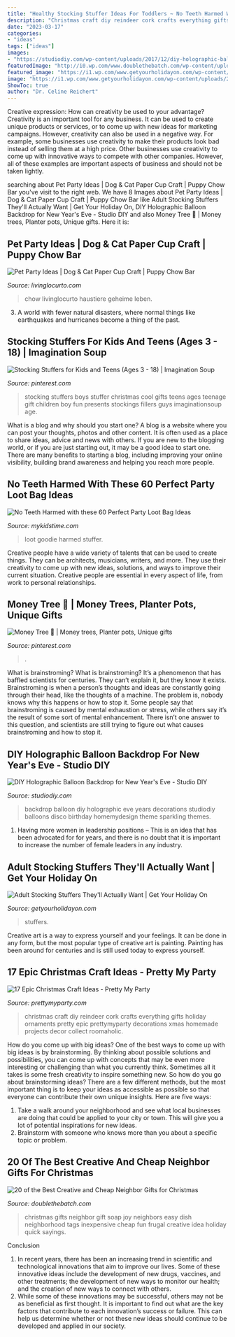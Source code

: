 ```yaml
---
title: "Healthy Stocking Stuffer Ideas For Toddlers ~ No Teeth Harmed With These 60 Perfect Party Loot Bag Ideas"
description: "Christmas craft diy reindeer cork crafts everything gifts holiday ornaments pretty epic prettymyparty decorations xmas homemade projects decor collect roomaholic"
date: "2023-03-17"
categories:
- "ideas"
tags: ["ideas"]
images:
- "https://studiodiy.com/wp-content/uploads/2017/12/diy-holographic-balloon-backdrop-5.jpg"
featuredImage: "http://i0.wp.com/www.doublethebatch.com/wp-content/uploads/2014/09/joy-soap.jpg"
featured_image: "https://i1.wp.com/www.getyourholidayon.com/wp-content/uploads/2017/11/fillers-for-stockings.jpg?resize=500%2C750&amp;ssl=1"
image: "https://i1.wp.com/www.getyourholidayon.com/wp-content/uploads/2017/11/fillers-for-stockings.jpg?resize=500%2C750&amp;ssl=1"
ShowToc: true
author: "Dr. Celine Reichert"
---
```



Creative expression: How can creativity be used to your advantage?
Creativity is an important tool for any business. It can be used to create unique products or services, or to come up with new ideas for marketing campaigns. However, creativity can also be used in a negative way. For example, some businesses use creativity to make their products look bad instead of selling them at a high price. Other businesses use creativity to come up with innovative ways to compete with other companies. However, all of these examples are important aspects of business and should not be taken lightly.

	

		
searching about Pet Party Ideas | Dog &amp; Cat Paper Cup Craft | Puppy Chow Bar you've visit to the right web. We have 8 Images about Pet Party Ideas | Dog &amp; Cat Paper Cup Craft | Puppy Chow Bar like Adult Stocking Stuffers They&#039;ll Actually Want | Get Your Holiday On, DIY Holographic Balloon Backdrop for New Year&#039;s Eve - Studio DIY and also Money Tree 💜 | Money trees, Planter pots, Unique gifts. Here it is:
		
    
## Pet Party Ideas | Dog &amp; Cat Paper Cup Craft | Puppy Chow Bar

<img loading=lazy src="https://www.livinglocurto.com/wp-content/uploads/2016/11/Pet-Party-Ideas-Dog-Cat-Paper-Cup-Craft-Puppy-Chow-life-of-Pets.jpg" onerror="this.onerror=null;this.src='https://tse1.mm.bing.net/th?id=OIP.vYCBqXFfUCrwHztlfjTWlgHaSE&amp;pid=15.1';" alt="Pet Party Ideas | Dog &amp; Cat Paper Cup Craft | Puppy Chow Bar">

_Source: livinglocurto.com_

>chow livinglocurto haustiere geheime leben. 

	

3. A world with fewer natural disasters, where normal things like earthquakes and hurricanes become a thing of the past. 

    
## Stocking Stuffers For Kids And Teens (Ages 3 - 18) | Imagination Soup

<img loading=lazy src="https://i.pinimg.com/736x/8d/c5/d8/8dc5d83dbda174dc3a70aac99b811939.jpg" onerror="this.onerror=null;this.src='https://tse1.mm.bing.net/th?id=OIP.ku5LxxLlwJi0CXvtW62n8wHaNy&amp;pid=15.1';" alt="Stocking Stuffers for Kids and Teens (Ages 3 - 18) | Imagination Soup">

_Source: pinterest.com_

>stocking stuffers boys stuffer christmas cool gifts teens ages teenage gift children boy fun presents stockings fillers guys imaginationsoup age. 

	

What is a blog and why should you start one?
A blog is a website where you can post your thoughts, photos and other content. It is often used as a place to share ideas, advice and news with others. If you are new to the blogging world, or if you are just starting out, it may be a good idea to start one. There are many benefits to starting a blog, including improving your online visibility, building brand awareness and helping you reach more people.

    
## No Teeth Harmed With These 60 Perfect Party Loot Bag Ideas

<img loading=lazy src="https://www.mykidstime.com/wp-content/uploads/2015/02/Party-Loot-Bag-Ideas.png" onerror="this.onerror=null;this.src='https://tse4.mm.bing.net/th?id=OIP.0wO42mlZWeffEIAkl7ZWGgHaKe&amp;pid=15.1';" alt="No Teeth Harmed with these 60 Perfect Party Loot Bag Ideas">

_Source: mykidstime.com_

>loot goodie harmed stuffer. 

	

Creative people have a wide variety of talents that can be used to create things. They can be architects, musicians, writers, and more. They use their creativity to come up with new ideas, solutions, and ways to improve their current situation. Creative people are essential in every aspect of life, from work to personal relationships.

    
## Money Tree 💜 | Money Trees, Planter Pots, Unique Gifts

<img loading=lazy src="https://i.pinimg.com/originals/42/4d/ec/424decaf57ebdd58d1172c42b38f96d2.jpg" onerror="this.onerror=null;this.src='https://tse1.mm.bing.net/th?id=OIP.vxYkUVB_c1yYDSePFz0w-wHaJ4&amp;pid=15.1';" alt="Money Tree 💜 | Money trees, Planter pots, Unique gifts">

_Source: pinterest.com_

>. 

	

What is brainstroming?
What is brainstroming? It’s a phenomenon that has baffled scientists for centuries. They can’t explain it, but they know it exists. Brainstroming is when a person’s thoughts and ideas are constantly going through their head, like the thoughts of a machine. The problem is, nobody knows why this happens or how to stop it. Some people say that brainstroming is caused by mental exhaustion or stress, while others say it’s the result of some sort of mental enhancement. There isn’t one answer to this question, and scientists are still trying to figure out what causes brainstroming and how to stop it.

    
## DIY Holographic Balloon Backdrop For New Year&#039;s Eve - Studio DIY

<img loading=lazy src="https://studiodiy.com/wp-content/uploads/2017/12/diy-holographic-balloon-backdrop-5.jpg" onerror="this.onerror=null;this.src='https://tse2.mm.bing.net/th?id=OIP.jLembyuEFzeW41Enzykj4wHaLV&amp;pid=15.1';" alt="DIY Holographic Balloon Backdrop for New Year&#039;s Eve - Studio DIY">

_Source: studiodiy.com_

>backdrop balloon diy holographic eve years decorations studiodiy balloons disco birthday homemydesign theme sparkling themes. 

	

1. Having more women in leadership positions – This is an idea that has been advocated for for years, and there is no doubt that it is important to increase the number of female leaders in any industry.

    
## Adult Stocking Stuffers They&#039;ll Actually Want | Get Your Holiday On

<img loading=lazy src="https://i1.wp.com/www.getyourholidayon.com/wp-content/uploads/2017/11/fillers-for-stockings.jpg?resize=500%2C750&amp;ssl=1" onerror="this.onerror=null;this.src='https://tse2.mm.bing.net/th?id=OIP.FTyh3RvggM88TscHkNXmVQHaLH&amp;pid=15.1';" alt="Adult Stocking Stuffers They&#039;ll Actually Want | Get Your Holiday On">

_Source: getyourholidayon.com_

>stuffers. 

	

Creative art is a way to express yourself and your feelings. It can be done in any form, but the most popular type of creative art is painting. Painting has been around for centuries and is still used today to express yourself.

    
## 17 Epic Christmas Craft Ideas - Pretty My Party

<img loading=lazy src="https://www.prettymyparty.com/wp-content/gallery/diy-christmas-decor/cork-reindeer-craft-ideas.jpg" onerror="this.onerror=null;this.src='https://tse4.mm.bing.net/th?id=OIP.yEooH2_PnEv9S-3NsKx3ZgHanC&amp;pid=15.1';" alt="17 Epic Christmas Craft Ideas - Pretty My Party">

_Source: prettymyparty.com_

>christmas craft diy reindeer cork crafts everything gifts holiday ornaments pretty epic prettymyparty decorations xmas homemade projects decor collect roomaholic. 

	

How do you come up with big ideas?
One of the best ways to come up with big ideas is by brainstorming. By thinking about possible solutions and possibilities, you can come up with concepts that may be even more interesting or challenging than what you currently think. Sometimes all it takes is some fresh creativity to inspire something new. So how do you go about brainstorming ideas? There are a few different methods, but the most important thing is to keep your ideas as accessible as possible so that everyone can contribute their own unique insights. Here are five ways: 
1) Take a walk around your neighborhood and see what local businesses are doing that could be applied to your city or town. This will give you a lot of potential inspirations for new ideas. 
2) Brainstorm with someone who knows more than you about a specific topic or problem.

    
## 20 Of The Best Creative And Cheap Neighbor Gifts For Christmas

<img loading=lazy src="http://i0.wp.com/www.doublethebatch.com/wp-content/uploads/2014/09/joy-soap.jpg" onerror="this.onerror=null;this.src='https://tse1.mm.bing.net/th?id=OIP.nHDbgMiKTlQUAScqRntiSgHaLG&amp;pid=15.1';" alt="20 of the Best Creative and Cheap Neighbor Gifts for Christmas">

_Source: doublethebatch.com_

>christmas gifts neighbor gift soap joy neighbors easy dish neighborhood tags inexpensive cheap fun frugal creative idea holiday quick sayings. 

	

Conclusion
1. In recent years, there has been an increasing trend in scientific and technological innovations that aim to improve our lives. Some of these innovative ideas include the development of new drugs, vaccines, and other treatments; the development of new ways to monitor our health; and the creation of new ways to connect with others.
2. While some of these innovations may be successful, others may not be as beneficial as first thought. It is important to find out what are the key factors that contribute to each innovation’s success or failure. This can help us determine whether or not these new ideas should continue to be developed and applied in our society.

